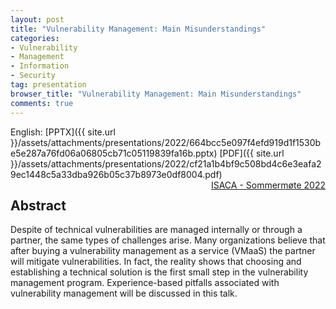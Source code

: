 ```yaml
---
layout: post
title: "Vulnerability Management: Main Misunderstandings"
categories:
- Vulnerability
- Management
- Information
- Security
tag: presentation
browser_title: "Vulnerability Management: Main Misunderstandings"
comments: true
---
```


English: [PPTX]({{ site.url }}/assets/attachments/presentations/2022/664bcc5e097f4efd919d1f1530be5e287a76fd06a06805cb71c05119839fa16b.pptx) [PDF]({{ site.url }}/assets/attachments/presentations/2022/cf21a1b4bf9c508bd4c6e3eafa29ec1448c5a33dba926b05c37b8973e0df8004.pdf) <span style="float: right;">[ISACA - Sommermøte 2022](https://www.deltager.no/event/generalforsamling_og_sommermote_2022_15062022#init)</span>

<!--more-->

## Abstract

Despite of technical vulnerabilities are managed internally or through a partner, the same types of challenges arise. Many organizations believe that after buying a vulnerability management as a service (VMaaS) the partner will mitigate vulnerabilities. In fact, the reality shows that choosing and establishing a technical solution is the first small step in the vulnerability management program. Experience-based pitfalls associated with vulnerability management will be discussed in this talk.
